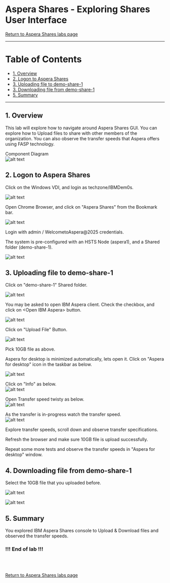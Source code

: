 
# Aspera Shares - Exploring Shares User Interface

[Return to Aspera Shares labs page](../index.md)


---

# Table of Contents 
- [1. Overview](#overview)
- [2. Logon to Aspera Shares ](#login)
- [3. Uploading file to demo-share-1](#upload)
- [3. Downloading file from demo-share-1](#download)
- [5. Summary](#summary)

---

## 1. Overview <a name="overiew"></a>

This lab will explore how to navigate around Aspera Shares GUI. You can explore how to Upload files to share with other members of the organization. You can also observe the transfer speeds that Aspera offers using FASP technology. <br>


Component Diagram <br>
![alt text](./images/architecture.png)



## 2. Logon to Aspera Shares <a name="login"></a>

Click on the Windows VDI, and login as techzone/IBMDem0s. <br>

![alt text](./images/image-11.png)

Open Chrome Browser, and click on "Aspera Shares" from the Bookmark bar.

![alt text](./images/image.png)

Login with admin / WelcometoAspera@2025 credentials. <br>

The system is pre-configured with an HSTS Node (aspera1), and a Shared folder (demo-share-1). <br>

![alt text](./images/image-1.png)


## 3. Uploading file to demo-share-1 <a name="upload"></a>

Click on "demo-share-1" Shared folder. <br>

![alt text](./images/image-2.png)

You may be asked to open IBM Aspera client. Check the checkbox, and click on \<Open IBM Aspera\> button. <br>

![alt text](./images/image-12.png)


Click on "Upload File" Button. <br>

![alt text](./images/image-4.png)

Pick 10GB file as above. <br> 

Aspera for desktop is minimized automatically, lets open it. Click on "Aspera for desktop" icon in the taskbar as below. <br>

![alt text](./images/image-5.png)

Click on "Info" as below. <br>
![alt text](./images/image-6.png)

Open Transfer speed twisty as below. <br>
![alt text](./images/image-7.png)

As the transfer is in-progress watch the transfer speed. <br>
![alt text](./images/image-8.png)

Explore transfer speeds, scroll down and observe transfer specifications. <br>

Refresh the browser and make sure 10GB file is upload successfully. <br>

Repeat some more tests and observe the transfer speeds in "Aspera for desktop" window. <br>




## 4. Downloading file from demo-share-1 <a name="download"></a>

Select the 10GB file that you uploaded before.


![alt text](./images/image-10.png)

![alt text](./images/image-9.png)



## 5. Summary <a name="summary"></a>

You explored IBM Aspera Shares console to Upload & Download files and observed the transfer speeds. <br>


### !!! End of lab !!!

<br>
<br>

[Return to Aspera Shares labs page](../index.md)
